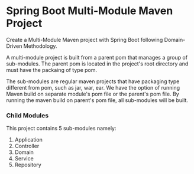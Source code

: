 # Spring Boot Multi-Module Maven Project

Create a Multi-Module Maven project with Spring Boot following Domain-Driven Methodology.

A multi-module project is built from a parent pom that manages a group of sub-modules. The parent pom is located in the project's root directory and must have the packaing of type pom.

The sub-modules are regular maven projects that have packaging type different from pom, such as jar, war, ear. We have the option of running Maven build on separate module's pom file or the parent's pom file. By running the maven build on parent's pom file, all sub-modules will be built.

### Child Modules

This project contains 5 sub-modules namely:
1. Application
1. Controller
1. Domain
1. Service
1. Repository

